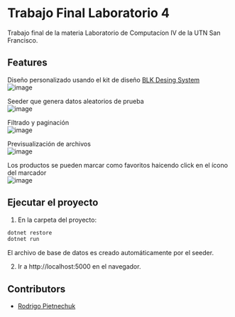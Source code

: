 # Trabajo Final Laboratorio 4

Trabajo final de la materia Laboratorio de Computacíon IV de la UTN San Francisco.

## Features
Diseño personalizado usando el kit de diseño [BLK Desing System](https://www.creative-tim.com/product/blk-design-system)  
![image](https://user-images.githubusercontent.com/58740322/143729019-f3c76343-ee8a-487a-8fed-631470524a33.png)

Seeder que genera datos aleatorios de prueba  
![image](https://user-images.githubusercontent.com/58740322/143729118-3aeeae54-2130-4445-8d35-df8987846c28.png)

Filtrado y paginación  
![image](https://user-images.githubusercontent.com/58740322/143729171-798bdcf8-1741-4198-a232-d5c23c6d2a6c.png)

Previsualización de archivos  
![image](https://user-images.githubusercontent.com/58740322/143729236-6b5b86dd-49f5-4316-a3e0-47c708b9ccc0.png)

Los productos se pueden marcar como favoritos haicendo click en el ícono del marcador  
![image](https://user-images.githubusercontent.com/58740322/143729406-719e7c94-3db8-4216-904b-362bcc41ce35.png)

## Ejecutar el proyecto
1. En la carpeta del proyecto:
```bash
dotnet restore
dotnet run
```
El archivo de base de datos es creado automáticamente por el seeder.

2. Ir a http://localhost:5000 en el navegador.

## Contributors
- [Rodrigo Pietnechuk](https://github.com/ghnoob)

